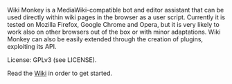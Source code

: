 Wiki Monkey is a MediaWiki-compatible bot and editor assistant that can be used
directly within wiki pages in the browser as a user script. Currently it is
tested on Mozilla Firefox, Google Chrome and Opera, but it is very likely to
work also on other browsers out of the box or with minor adaptations. Wiki
Monkey can also be easily extended through the creation of plugins, exploiting
its API.

License: GPLv3 (see LICENSE).

Read the [Wiki](https://github.com/kynikos/wiki-monkey/wiki) in order to get
started.
